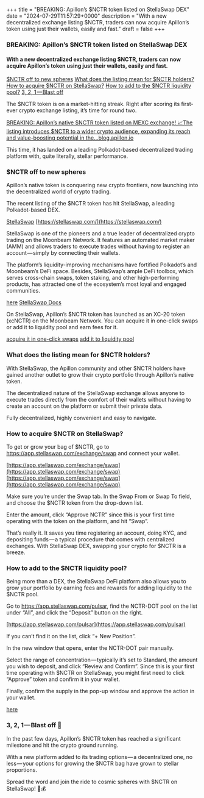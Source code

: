+++
title = "BREAKING: Apillon’s $NCTR token listed on StellaSwap DEX"
date = "2024-07-29T11:57:29+0000"
description = "With a new decentralized exchange listing $NCTR, traders can now acquire Apillon’s token using just their wallets, easily and fast."
draft = false
+++

### BREAKING: Apillon’s $NCTR token listed on StellaSwap DEX


#### With a new decentralized exchange listing $NCTR, traders can now acquire Apillon’s token using just their wallets, easily and fast.

[$NCTR off to new spheres](#c42b)
[What does the listing mean for $NCTR holders?](#b449)
[How to acquire $NCTR on StellaSwap?](#c4e5)
[How to add to the $NCTR liquidity pool?](#b474)
[3, 2, 1 — Blast off](#951b)

The $NCTR token is on a market-hitting streak. Right after scoring its first-ever crypto exchange listing, it’s time for round two.

[BREAKING: Apillon’s native $NCTR token listed on MEXC exchange! 📈The listing introduces $NCTR to a wider crypto audience, expanding its reach and value-boosting potential in the…blog.apillon.io](https://blog.apillon.io/breaking-apillons-native-nctr-token-listed-on-mexc-exchange-6104f6734738)

This time, it has landed on a leading Polkadot-based decentralized trading platform with, quite literally, stellar performance.


### $NCTR off to new spheres


Apillon’s native token is conquering new crypto frontiers, now launching into the decentralized world of crypto trading.


The recent listing of the $NCTR token has hit StellaSwap, a leading Polkadot-based DEX.

[StellaSwap](https://app.stellaswap.com/exchange/swap)
[https://stellaswap.com/](https://stellaswap.com/)

StellaSwap is one of the pioneers and a true leader of decentralized crypto trading on the Moonbeam Network. It features an automated market maker (AMM) and allows traders to execute trades without having to register an account — simply by connecting their wallets.


The platform’s liquidity-improving mechanisms have fortified Polkadot’s and Moonbeam’s DeFi space. Besides, StellaSwap’s ample DeFi toolbox, which serves cross-chain swaps, token staking, and other high-performing products, has attracted one of the ecosystem’s most loyal and engaged communities.

[here](https://docs.stellaswap.com/how-to-guides/swap-pool-and-farm/how-to-swap)
[StellaSwap Docs](https://docs.stellaswap.com/)

On StellaSwap, Apillon’s $NCTR token has launched as an XC-20 token (xcNCTR) on the Moonbeam Network. You can acquire it in one-click swaps or add it to liquidity pool and earn fees for it.

[acquire it in one-click swaps](#c4e5)
[add it to liquidity pool](#b474)

### What does the listing mean for $NCTR holders?


With StellaSwap, the Apillon community and other $NCTR holders have gained another outlet to grow their crypto portfolio through Apillon’s native token.


The decentralized nature of the StellaSwap exchange allows anyone to execute trades directly from the comfort of their wallets without having to create an account on the platform or submit their private data.


Fully decentralized, highly convenient and easy to navigate.


### How to acquire $NCTR on StellaSwap?


To get or grow your bag of $NCTR, go to https://app.stellaswap.com/exchange/swap and connect your wallet.

[https://app.stellaswap.com/exchange/swap](https://app.stellaswap.com/exchange/swap)
[https://app.stellaswap.com/exchange/swap](https://app.stellaswap.com/exchange/swap)

Make sure you’re under the Swap tab. In the Swap From or Swap To field, and choose the $NCTR token from the drop-down list.


Enter the amount, click “Approve NCTR” since this is your first time operating with the token on the platform, and hit “Swap”.


That’s really it. It saves you time registering an account, doing KYC, and depositing funds — a typical procedure that comes with centralized exchanges. With StellaSwap DEX, swapping your crypto for $NCTR is a breeze.


### How to add to the $NCTR liquidity pool?


Being more than a DEX, the StellaSwap DeFi platform also allows you to grow your portfolio by earning fees and rewards for adding liquidity to the $NCTR pool.


Go to https://app.stellaswap.com/pulsar, find the NCTR-DOT pool on the list under “All”, and click the “Deposit” button on the right.

[https://app.stellaswap.com/pulsar](https://app.stellaswap.com/pulsar)

If you can’t find it on the list, click “+ New Position”.


In the new window that opens, enter the NCTR-DOT pair manually.


Select the range of concentration — typically it’s set to Standard, the amount you wish to deposit, and click “Review and Confirm”. Since this is your first time operating with $NCTR on StellaSwap, you might first need to click “Approve” token and confirm it in your wallet.


Finally, confirm the supply in the pop-up window and approve the action in your wallet.

[here](https://docs.stellaswap.com/how-to-guides/pulsar/add-liquidity)

### 3, 2, 1 — Blast off 🚀


In the past few days, Apillon’s $NCTR token has reached a significant milestone and hit the crypto ground running.


With a new platform added to its trading options — a decentralized one, no less — your options for growing the $NCTR bag have grown to stellar proportions.


Spread the word and join the ride to cosmic spheres with $NCTR on StellaSwap! 🚀💰

